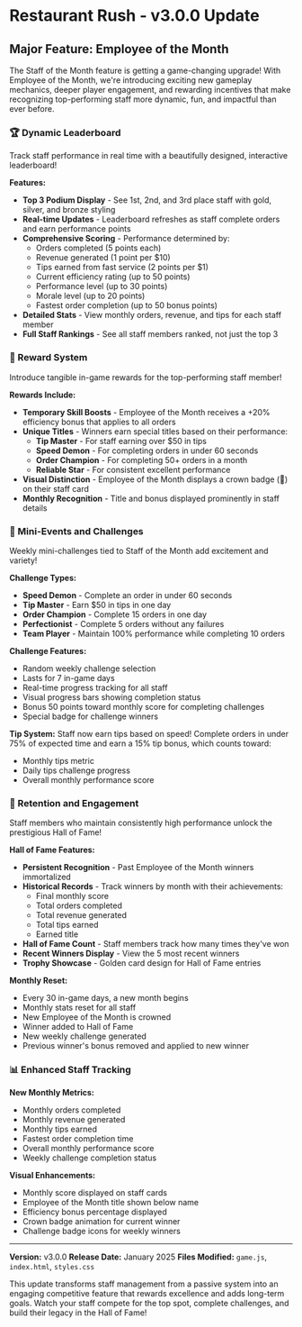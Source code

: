# Restaurant Rush - v3.0.0 Update

## Major Feature: Employee of the Month

The Staff of the Month feature is getting a game-changing upgrade! With Employee of the Month, we're introducing exciting new gameplay mechanics, deeper player engagement, and rewarding incentives that make recognizing top-performing staff more dynamic, fun, and impactful than ever before.

### 🏆 Dynamic Leaderboard

Track staff performance in real time with a beautifully designed, interactive leaderboard!

**Features:**
- **Top 3 Podium Display** - See 1st, 2nd, and 3rd place staff with gold, silver, and bronze styling
- **Real-time Updates** - Leaderboard refreshes as staff complete orders and earn performance points
- **Comprehensive Scoring** - Performance determined by:
  - Orders completed (5 points each)
  - Revenue generated (1 point per $10)
  - Tips earned from fast service (2 points per $1)
  - Current efficiency rating (up to 50 points)
  - Performance level (up to 30 points)
  - Morale level (up to 20 points)
  - Fastest order completion (up to 50 bonus points)
- **Detailed Stats** - View monthly orders, revenue, and tips for each staff member
- **Full Staff Rankings** - See all staff members ranked, not just the top 3

### 💎 Reward System

Introduce tangible in-game rewards for the top-performing staff member!

**Rewards Include:**
- **Temporary Skill Boosts** - Employee of the Month receives a +20% efficiency bonus that applies to all orders
- **Unique Titles** - Winners earn special titles based on their performance:
  - **Tip Master** - For staff earning over $50 in tips
  - **Speed Demon** - For completing orders in under 60 seconds
  - **Order Champion** - For completing 50+ orders in a month
  - **Reliable Star** - For consistent excellent performance
- **Visual Distinction** - Employee of the Month displays a crown badge (👑) on their staff card
- **Monthly Recognition** - Title and bonus displayed prominently in staff details

### 🎯 Mini-Events and Challenges

Weekly mini-challenges tied to Staff of the Month add excitement and variety!

**Challenge Types:**
- **Speed Demon** - Complete an order in under 60 seconds
- **Tip Master** - Earn $50 in tips in one day
- **Order Champion** - Complete 15 orders in one day
- **Perfectionist** - Complete 5 orders without any failures
- **Team Player** - Maintain 100% performance while completing 10 orders

**Challenge Features:**
- Random weekly challenge selection
- Lasts for 7 in-game days
- Real-time progress tracking for all staff
- Visual progress bars showing completion status
- Bonus 50 points toward monthly score for completing challenges
- Special badge for challenge winners

**Tip System:**
Staff now earn tips based on speed! Complete orders in under 75% of expected time and earn a 15% tip bonus, which counts toward:
- Monthly tips metric
- Daily tips challenge progress
- Overall monthly performance score

### 🌟 Retention and Engagement

Staff members who maintain consistently high performance unlock the prestigious Hall of Fame!

**Hall of Fame Features:**
- **Persistent Recognition** - Past Employee of the Month winners immortalized
- **Historical Records** - Track winners by month with their achievements:
  - Final monthly score
  - Total orders completed
  - Total revenue generated
  - Total tips earned
  - Earned title
- **Hall of Fame Count** - Staff members track how many times they've won
- **Recent Winners Display** - View the 5 most recent winners
- **Trophy Showcase** - Golden card design for Hall of Fame entries

**Monthly Reset:**
- Every 30 in-game days, a new month begins
- Monthly stats reset for all staff
- New Employee of the Month is crowned
- Winner added to Hall of Fame
- New weekly challenge generated
- Previous winner's bonus removed and applied to new winner

### 📊 Enhanced Staff Tracking

**New Monthly Metrics:**
- Monthly orders completed
- Monthly revenue generated
- Monthly tips earned
- Fastest order completion time
- Overall monthly performance score
- Weekly challenge completion status

**Visual Enhancements:**
- Monthly score displayed on staff cards
- Employee of the Month title shown below name
- Efficiency bonus percentage displayed
- Crown badge animation for current winner
- Challenge badge icons for weekly winners

---

**Version:** v3.0.0
**Release Date:** January 2025
**Files Modified:** `game.js`, `index.html`, `styles.css`

This update transforms staff management from a passive system into an engaging competitive feature that rewards excellence and adds long-term goals. Watch your staff compete for the top spot, complete challenges, and build their legacy in the Hall of Fame!
